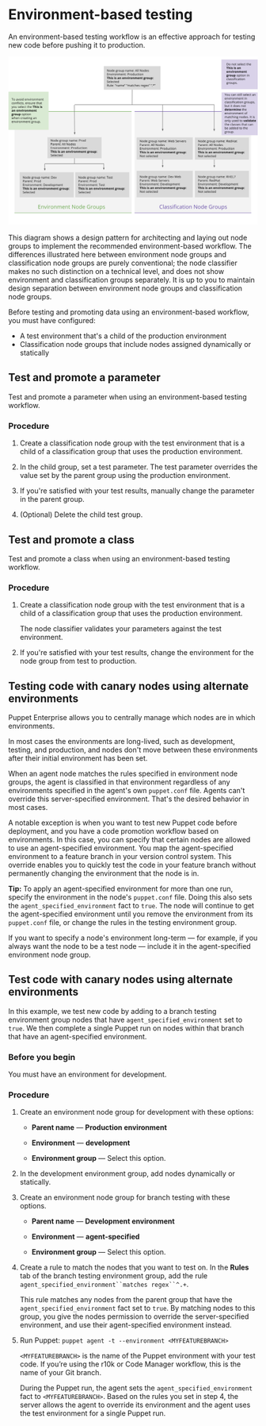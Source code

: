 # Environment-based testing

An environment-based testing workflow is an effective approach for testing new code before pushing it to production.

![](environment_workflow.svg)

This diagram shows a design pattern for architecting and laying out node groups to implement the recommended environment-based workflow. The differences illustrated here between environment node groups and classification node groups are purely conventional; the node classifier makes no such distinction on a technical level, and does not show environment and classification groups separately. It is up to you to maintain design separation between environment node groups and classification node groups.

Before testing and promoting data using an environment-based workflow, you must have configured:

-   A test environment that's a child of the production environment
-   Classification node groups that include nodes assigned dynamically or statically

## Test and promote a parameter

Test and promote a parameter when using an environment-based testing workflow.

### Procedure

1.  Create a classification node group with the test environment that is a child of a classification group that uses the production environment.

2.  In the child group, set a test parameter. The test parameter overrides the value set by the parent group using the production environment.

3.  If you're satisfied with your test results, manually change the parameter in the parent group.

4.  \(Optional\) Delete the child test group.


## Test and promote a class

Test and promote a class when using an environment-based testing workflow.

### Procedure

1.  Create a classification node group with the test environment that is a child of a classification group that uses the production environment.

    The node classifier validates your parameters against the test environment.

2.  If you're satisfied with your test results, change the environment for the node group from test to production.


## Testing code with canary nodes using alternate environments

Puppet Enterprise allows you to centrally manage which nodes are in which environments.

In most cases the environments are long-lived, such as development, testing, and production, and nodes don't move between these environments after their initial environment has been set.

When an agent node matches the rules specified in environment node groups, the agent is classified in that environment regardless of any environments specified in the agent's own `puppet.conf` file. Agents can't override this server-specified environment. That's the desired behavior in most cases.

A notable exception is when you want to test new Puppet code before deployment, and you have a code promotion workflow based on environments. In this case, you can specify that certain nodes are allowed to use an agent-specified environment. You map the agent-specified environment to a feature branch in your version control system. This override enables you to quickly test the code in your feature branch without permanently changing the environment that the node is in.

**Tip:** To apply an agent-specified environment for more than one run, specify the environment in the node's `puppet.conf` file. Doing this also sets the `agent_specified_environment` fact to `true`. The node will continue to get the agent-specified environment until you remove the environment from its `puppet.conf` file, or change the rules in the testing environment group.

If you want to specify a node's environment long-term — for example, if you always want the node to be a test node — include it in the agent-specified environment node group.

## Test code with canary nodes using alternate environments

In this example, we test new code by adding to a branch testing environment group nodes that have `agent_specified_environment` set to `true`. We then complete a single Puppet run on nodes within that branch that have an agent-specified environment.

### Before you begin

You must have an environment for development.

### Procedure

1.  Create an environment node group for development with these options:

    -   **Parent name** — **Production environment**

    -   **Environment** — **development**

    -   **Environment group** — Select this option.

2.  In the development environment group, add nodes dynamically or statically.

3.  Create an environment node group for branch testing with these options.

    -   **Parent name** — **Development environment**

    -   **Environment** — **agent-specified**

    -   **Environment group** — Select this option.

4.  Create a rule to match the nodes that you want to test on. In the **Rules** tab of the branch testing environment group, add the rule `agent_specified_environment``matches regex``^.+`.

    This rule matches any nodes from the parent group that have the `agent_specified_environment` fact set to `true`. By matching nodes to this group, you give the nodes permission to override the server-specified environment, and use their agent-specified environment instead.

5.  Run Puppet: `puppet agent -t --environment <MYFEATUREBRANCH>`

    `<MYFEATUREBRANCH>` is the name of the Puppet environment with your test code. If you’re using the r10k or Code Manager workflow, this is the name of your Git branch.

    During the Puppet run, the agent sets the `agent_specified_environment` fact to `<MYFEATUREBRANCH>`. Based on the rules you set in step 4, the server allows the agent to override its environment and the agent uses the test environment for a single Puppet run.


